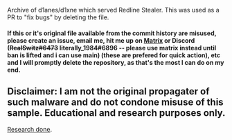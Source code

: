 Archive of d1anes/d1xne which served Redline Stealer. This was used as a PR to "fix bugs" by deleting the file.
#### If this or it's original file available from the commit history are misused, please create an issue, email me, hit me up on [Matrix](https://matrix.to/#/@realswitz-dumbass:matrix.org) or Discord (~~RealSwitz#6473~~ literally_1984#6896 -- please use matrix instead until ban is lifted and i can use main) (these are prefered for quick action), etc and I will promptly delete the repository, as that's the most I can do on my end.
## Disclaimer: I am not the original propagater of such malware and do not condone misuse of this sample. Educational and research purposes only.
[Research done](https://github.com/Jerem584/Malware-Research/issues/1).
